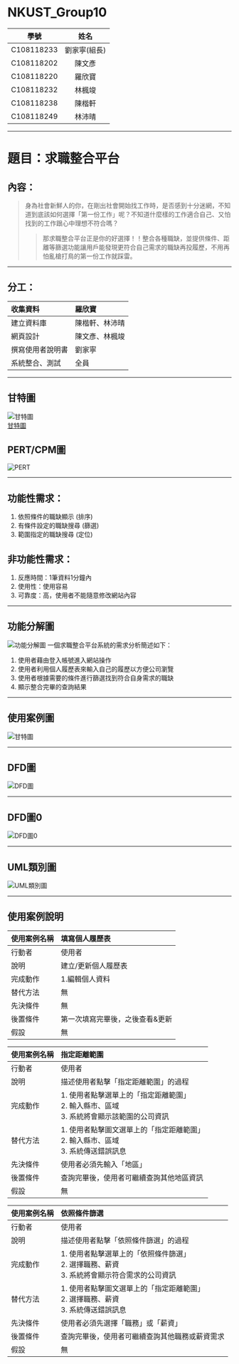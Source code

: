 # NKUST_Group10
 |        學號      |       姓名         |  
 | :-------------: | :-------------: |  
 | C108118233 | 劉家寧(組長)      |  
 | C108118202 | 陳文彥            |  
 | C108118220 | 羅欣寶            |  
 | C108118232 | 林楓竣            |  
 | C108118238 | 陳楷軒            |  
 | C108118249 | 林沛晴            |  
---
# 題目：求職整合平台
## 內容：    
> 身為社會新鮮人的你，在剛出社會開始找工作時，是否感到十分迷網，不知道到底該如何選擇「第一份工作」呢？不知道什麼樣的工作適合自己、又怕找到的工作跟心中理想不符合嗎？
>> 那求職整合平台正是你的好選擇！！整合各種職缺，並提供條件、距離等篩選功能讓用戶能發現更符合自己需求的職缺再投履歷，不用再怕亂槍打鳥的第一份工作就踩雷。
---
## 分工：   
| 收集資料 | 羅欣寶 | 
| :------------- | :------------- | 
| 建立資料庫 | 陳楷軒、林沛晴 | 
| 網頁設計 | 陳文彥、林楓竣 | 
| 撰寫使用者說明書 | 劉家寧 | 
| 系統整合、測試 | 全員 | 
---
## 甘特圖
![甘特圖](甘特圖.jpg)   
[甘特圖](https://hackmd.io/@isLy0nG2SxyJIpSQVodlwA/BJr2Os9HY)

## PERT/CPM圖
![PERT](PERT-CPM.PNG)
   
---   
## 功能性需求：
1. 依照條件的職缺顯示 (排序)
2. 有條件設定的職缺搜尋 (篩選)
3. 範圍指定的職缺搜尋 (定位)   

## 非功能性需求：
1. 反應時間：1筆資料1分鐘內
2. 使用性：使用容易
3. 可靠度：高，使用者不能隨意修改網站內容
   
---
## 功能分解圖   
![功能分解圖](功能表.png)
   一個求職整合平台系統的需求分析簡述如下：
1. 使用者藉由登入帳號進入網站操作
2. 使用者利用個人履歷表來輸入自己的履歷以方便公司瀏覽
3. 使用者根據需要的條件進行篩選找到符合自身需求的職缺
4. 顯示整合完畢的查詢結果
---   
## 使用案例圖   
![甘特圖](使用案例圖.png)   

---   

## DFD圖   
![DFD圖](DFD圖.jpg)

---
## DFD圖0
![DFD圖0](DFD圖0.png)

---

## UML類別圖
![UML類別圖](UML類別圖.jpg)
   
---
## 使用案例說明   
| 使用案例名稱	| 填寫個人履歷表 | 
| :------------- | :------------- | 
| 行動者	| 使用者 | 
| 說明	| 建立/更新個人履歷表 | 
| 完成動作	| 1.編輯個人資料 | 
| 替代方法	| 無 | 
| 先決條件	| 無 | 
| 後置條件	| 第一次填寫完畢後，之後查看&更新 | 
| 假設	| 無 |    

| 使用案例名稱	| 指定距離範圍 | 
| :------------- | :------------- |  
| 行動者	| 使用者 | 
| 說明	| 描述使用者點擊「指定距離範圍」的過程 | 
| 完成動作	| 1. 使用者點擊選單上的「指定距離範圍」<br>2. 輸入縣市、區域<br>3. 系統將會顯示該範圍的公司資訊 | 
| 替代方法	| 1. 使用者點擊圖文選單上的「指定距離範圍」<br>2. 輸入縣市、區域<br>3. 系統傳送錯誤訊息 | 
| 先決條件	| 使用者必須先輸入「地區」 | 
| 後置條件	| 查詢完畢後，使用者可繼續查詢其他地區資訊 | 
| 假設	| 無 |    

| 使用案例名稱	| 依照條件篩選 | 
| :------------- | :------------- |  
| 行動者	| 使用者 | 
| 說明	| 描述使用者點擊「依照條件篩選」的過程 | 
| 完成動作	| 1. 使用者點擊選單上的「依照條件篩選」<br>2. 選擇職務、薪資<br>3. 系統將會顯示符合需求的公司資訊 | 
| 替代方法	| 1. 使用者點擊圖文選單上的「指定距離範圍」<br>2. 選擇職務、薪資<br>	3. 系統傳送錯誤訊息 | 
| 先決條件	| 使用者必須先選擇「職務」或「薪資」 | 
| 後置條件	| 查詢完畢後，使用者可繼續查詢其他職務或薪資需求 | 
| 假設	| 無 | 
